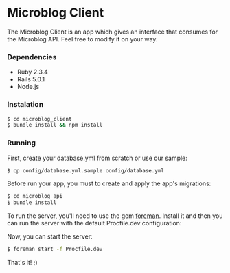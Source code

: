 # Microblog Client

The Microblog Client is an app which gives an interface that consumes for the Microblog API. Feel free to modify it on your way.


### Dependencies

* Ruby 2.3.4
* Rails 5.0.1
* Node.js

### Instalation

```sh
$ cd microblog_client
$ bundle install && npm install
```

### Running

First, create your database.yml from scratch or use our sample:
```sh
$ cp config/database.yml.sample config/database.yml
```

Before run your app, you must to create and apply the app's migrations:
```sh
$ cd microblog_api
$ bundle install
```

To run the server, you'll need to use the gem [foreman](https://github.com/ddollar/foreman). Install it and then you can run the server with the default Procfile.dev configuration:

Now, you can start the server:
```sh
$ foreman start -f Procfile.dev 
```

That's it! ;)
